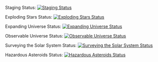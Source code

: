 
Staging Status: [![Staging Status](https://api.netlify.com/api/v1/badges/eda1fb23-7bc5-4af0-a627-170454cd1d2e/deploy-status)](https://app.netlify.com/sites/lsst-supernovae/deploys)

Exploding Stars Status: [![Exploding Stars Status](https://api.netlify.com/api/v1/badges/eff06c2a-4dac-4fe2-9e95-85b83cec506b/deploy-status)](https://app.netlify.com/sites/explodingstars/deploys)

Expanding Universe Status: [![Expanding Universe Status](https://api.netlify.com/api/v1/badges/c6475c2b-ccca-4deb-a15d-741e74c53b8c/deploy-status)](https://app.netlify.com/sites/expandinguniverse/deploys)

Observable Universe Status: [![Observable Universe Status](https://api.netlify.com/api/v1/badges/a765afa3-2f20-41ab-a723-7065ad075bd5/deploy-status)](https://app.netlify.com/sites/observableuniverse/deploys)

Surveying the Solar System Status: [![Surveying the Solar System Status](https://api.netlify.com/api/v1/badges/8108e715-5050-47ef-b127-6ede62fb0477/deploy-status)](https://app.netlify.com/sites/surveyingthesolarsystem/deploys)

Hazardous Asteroids Status: [![Hazardous Asteroids Status](https://api.netlify.com/api/v1/badges/19861625-40ab-44c8-8da0-a51f94878957/deploy-status)](https://app.netlify.com/sites/hazardousasteroids/deploys)
